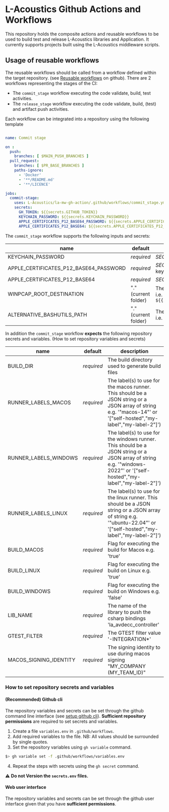 # L-Acoustics Github Actions and Workflows

This repository holds the composite actions and reusable workflows to be used to build test and release L-Acoustics libraries and Application.
It currently supports projects built using the L-Acoustics middleware scripts.

## Usage of reusable workflows

The reusable workflows should be called from a workflow defined within the target repository. (see [Reusable workflows](https://docs.github.com/en/actions/how-tos/reuse-automations/reuse-workflows) on github).
There are 2 workflows representing the stages of the CI:
- The `commit_stage` workflow executing the code validate, build, test activities.
- The `release_stage` workflow executing the code validate, build, (test) and artifact push activities.

Each workflow can be integrated into a repository using the following template
```yaml

name: Commit stage

on :
  push:
    branches: [ $MAIN_PUSH_BRANCHES ]
  pull_request:
    branches: [ $PR_BASE_BRANCHES ]
    paths-ignore:
      - 'Docker'
      - '**/README.md'
      - '**/LICENCE'

jobs:
  commit-stage:
    uses: L-Acoustics/la-mw-gh-action/.github/workflows/commit_stage.yml@$VERSION_REF
    secrets:
      GH_TOKEN: ${{secrets.GITHUB_TOKEN}}
      KEYCHAIN_PASSWORD: ${{secrets.KEYCHAIN_PASSWORD}}
      APPLE_CERTIFICATES_P12_BASE64_PASSWORD: ${{secrets.APPLE_CERTIFICATES_P12_BASE64_PASSWORD}}
      APPLE_CERTIFICATES_P12_BASE64: ${{secrets.APPLE_CERTIFICATES_P12_BASE64}}
```
The `commit_stage` workflow supports the following inputs and secrets:

|name|default|description|
|----|----------|-----------|
|KEYCHAIN_PASSWORD|_required_|*SECRETS* The password for the created macos keychain|
|APPLE_CERTIFICATES_P12_BASE64_PASSWORD|_required_|*SECRETS* The certificate password required to install it in the keychain|
|APPLE_CERTIFICATES_P12_BASE64|_required_| *SECRETS* The base64 value of the p12 certificate file|
|WINPCAP_ROOT_DESTINATION|"." (current folder)| The folder to which the winpcap expected path will be appended. i.e. `${{inputs.WINPCAP_ROOT_DESTINATION}}/externals/3rdparty/winpcap` |
|ALTERNATIVE_BASHUTILS_PATH|"." (current folder)| The folder to which the bashUtils expected path will be appended. i.e. `${{inputs.ALTERNATIVE_BASHUTILS_PATH}}/scripts/bashUtils` |

In addition the `commit_stage` workflow **expects** the following repository secrets and variables. (How to set repository variables and secrets)

|name|default|description|
|----|-------|-----------|
|BUILD_DIR              |_required_|The build directory used to generate build files|
|RUNNER_LABELS_MACOS    |_required_|The label(s) to use for the macos runner. This should be a JSON string or a JSON array of string e.g. '"macos-14"' or '["self-hosted","my-label","my-label-2"]')|
|RUNNER_LABELS_WINDOWS  |_required_|The label(s) to use for the windows runner. This should be a JSON string or a JSON array of string e.g. '"windows-2022"' or '["self-hosted","my-label","my-label-2"]')|
|RUNNER_LABELS_LINUX    |_required_|The label(s) to use for the linux runner. This should be a JSON string or a JSON array of string e.g. '"ubuntu-22.04"' or '["self-hosted","my-label","my-label-2"]')|
|BUILD_MACOS            |_required_|Flag for executing the build for Macos e.g. 'true'|
|BUILD_LINUX            |_required_|Flag for executing the build on Linux e.g. 'true'|
|BUILD_WINDOWS          |_required_|Flag for executing the build on Windows e.g. 'false'|
|LIB_NAME               |_required_|The name of the library to push the csharp bindings 'la_avdecc_controller'|
|GTEST_FILTER           |_required_|The GTEST filter value '-INTEGRATION*'|
|MACOS_SIGNING_IDENTITY |_required_|The signing identity to use during macos signing "MY_COMPANY (MY_TEAM_ID)"|

### How to set repository secrets and variables
#### (Recommended) Github cli
The repository variables and secrets can be set through the github command line interface (see [setup github cli](https://docs.github.com/en/github-cli/github-cli/quickstart)). **Sufficient repository permissions** are required to set secrets and variables.
1. Create a file `variables.env` in `.github/workflows`.
2. Add required variables to the file. NB: All values should be surrounded by single quotes.
3. Set the repository variables using `gh variable` command.
```bash
$> gh variable set -f .github/workflows/variables.env
```
4. Repeat the steps with secrets using the `gh secret` command.

⚠️ **Do not Version the `secrets.env` files.**
#### Web user interface
The repository variables and secrets can be set through the github user interface given that you have **sufficient permissions**.







